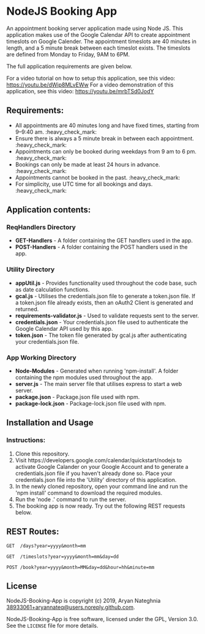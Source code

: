 # NodeJS Booking App
An appointment booking server application made using Node JS. This application makes use of the Google Calendar API to create appointment timeslots on Google Calender. The appointment timeslots are 40 minutes in length, and a 5 minute break between each timeslot exists. The timeslots are defined from Monday to Friday, 9AM to 6PM.

The full application requirements are given below.

For a video tutorial on how to setup this application, see this video: https://youtu.be/dWip8MLvEWw
For a video demonstration of this application, see this video: https://youtu.be/mrbTSd0JodY

<h2>Requirements:</h2>
<ul> 
  <li>All appointments are 40 minutes long and have fixed times, starting from 9–9:40 am. :heavy_check_mark:</li>
  <li>Ensure there is always a 5 minute break in between each appointment. :heavy_check_mark:</li>
  <li>Appointments can only be booked during weekdays from 9 am to 6 pm. :heavy_check_mark:</li>
  <li>Bookings can only be made at least 24 hours in advance.  :heavy_check_mark:</li>
  <li>Appointments cannot be booked in the past.  :heavy_check_mark:</li>
  <li>For simplicity, use UTC time for all bookings and days. :heavy_check_mark:</li>
</ul>

<h2>Application contents:</h2>

<h3>ReqHandlers Directory</h3>
<ul> 
  <li><b>GET-Handlers</b> - A folder containing the GET handlers used in the app.</li>
  <li><b>POST-Handlers</b> - A folder containing the POST handlers used in the app.</li>
</ul>

<h3>Utility Directory</h3>
<ul>
  <li><b>appUtil.js</b> - Provides functionality used throughout the code base, such as date calculation functions.</li>
  <li><b>gcal.js</b> - Utilises the credentials.json file to generate a token.json file. If a token.json file already exists, then an oAuth2 Client is generated and returned.</li>
  <li><b>requirements-validator.js</b> - Used to validate requests sent to the server.</li>
  <li><b>credentials.json</b> - Your credentials.json file used to authenticate the Google Calendar API used by this app.</li>
  <li><b>token.json</b> - The token file generated by gcal.js after authenticating your credentials.json file.</li>
</ul>
  
<h3>App Working Directory</h3>
<ul>
  <li><b>Node-Modules</b> - Generated when running 'npm-install'. A folder containing the npm modules used throughout the app.</li>
  <li><b>server.js</b> - The main server file that utilises express to start a web server.</li>
  <li><b>package.json</b> - Package.json file used with npm.</li>
  <li><b>package-lock.json</b> - Package-lock.json file used with npm.</li>
</ul>

Installation and Usage
----------------------
<h3>Instructions:</h3>
<ol>
  <li>Clone this repository.</li>
  <li>Visit https://developers.google.com/calendar/quickstart/nodejs to activate Google Calander on your Google Account and to generate a credentials.json file if you haven't already done so. Place your credentials.json file into the 'Utility' directory of this application.</li>
  <li>In the newly cloned repository, open your command line and run the 'npm install' command to download the required modules.</li>
  <li>Run the 'node .' command to run the server.</li>
  <li>The booking app is now ready. Try out the following REST requests below.</li>
</ol>

<h2>REST Routes:</h2>

    GET  /days?year=yyyy&month=mm
    
    GET  /timeslots?year=yyyy&month=mm&day=dd
    
    POST /book?year=yyyy&month=MM&day=dd&hour=hh&minute=mm

## License

NodeJS-Booking-App is copyright (c) 2019, Aryan Nateghnia <38933061+aryannateq@users.noreply.github.com>.

NodeJS-Booking-App is free software, licensed under the GPL, Version 3.0. See the
`LICENSE` file for more details.
